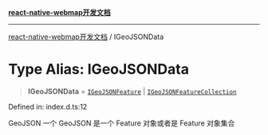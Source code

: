 [**react-native-webmap开发文档**](../README.md)

***

[react-native-webmap开发文档](../globals.md) / IGeoJSONData

# Type Alias: IGeoJSONData

> **IGeoJSONData** = [`IGeoJSONFeature`](../interfaces/IGeoJSONFeature.md) \| [`IGeoJSONFeatureCollection`](../interfaces/IGeoJSONFeatureCollection.md)

Defined in: index.d.ts:12

GeoJSON
一个 GeoJSON 是一个 Feature 对象或者是 Feature 对象集合
